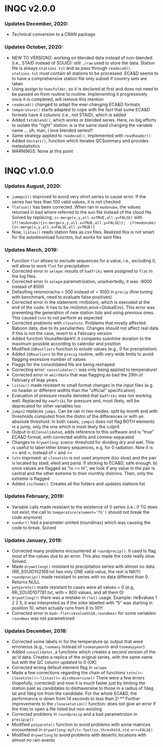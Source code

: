 # INQC v2.0.0

### Updates December, 2020:
* Technical conversion to a CRAN package

### Updates October, 2020:
* NEW TO VERSION2: working on blended data instead of non-blended (i.e., STAID instead of SOUID): still `./raw` used to store the data. Station file is always `stations.txt` and as pass through `readecad()`. `stations.txt` must contain all stations to be processed. ECA&D seems to to have a comprehensive station file only subset if country sets are taken
* Using assign to `homofolder`, so it is declared at first and does not need to be passed on from routine to routine. Implementing it progressively once it is completed, will remove this mention
* `readecad()` changed to adapt the ever changing ECA&D formats
* `temperature()` starts adapted to cope with the fact that some ECA&D formats have 4 columns (i.e., not STAID), which is added
* Added `txtnblend()`, which works or blended series. Here, no big efforts to isolate the "right" station: is is the same staid changing the variable name ... oh, man, I love blended series!!!
* Same strategy applied to `readecad()`, implemented with `readheader()` 
* Added `dostats()`, function which iterates QCSummary and provides metastatistics
* WARNINGS: None at this point

# INQC v1.0.0

### Updates August, 2020:
* `jummps2()` improved to avoid very short series to cause error. If the series has less than 100 valid values, it is not checked
* `flatsun()` has been corrected. When ran in `modonube`, the values returned in bad where referred to the sun file instead of the cloud file. Solved by replacing: 
`z<-merge(x,y,all.x=TRUE,all.y=FALSE)` with `if(!modonube){z<-merge(x,y,all.x=TRUE,all.y=FALSE)};  if(modonube){z<-merge(x,y,all.x=FALSE,all.y=TRUE)}`
* Now, `listas()` reads station files as csv files. Realized this is not smart for the autodwonload function, but works for sent files

### Updates March, 2019:
* Function `flat` allows to exclude sequences for a value, i.e., excluding 0, will allow to work `flat` for precipitation
* Corrected error in `selepe`: results of `badfriki` were assigned to `flat` in the log files. 
* Corrected error in `selepe` parametrization, unadvertedly, it was -8000 instead of 8000
* Defaulting retornoracha = 500 instead of = 1000 in `precip` (fine tuning with benchmark, need to evaluate false positives)
* Corrected error in the statement: rm(liston), which is executed at the end of the code. It has to be rm(liston,envir=GlobalEnv). This error was preventing the generation of new station lists and using previous ones. This caused `txtn` to not perform as expected  
* Corrected problems with `closetxtn`. Problems that mostly affected Baboon data, due to its peculiarities. Changes should not affect real data if this is not the case, revert to a February version
* Added function VsunafterdarkV: it compares susnhine duration to the maximum possible according to calendar and position
* Modified `IQRoutliers` function to exlude values (e.g., 0 for preciptiation)
* Added `IQRoutliers` to the `precip` routine, with very wide limits to avoid flagging excessive number of values
* Flaggs for the consolidated file are being reshaped: 
* Correcting error: `consolidator()` was only being applied to temperature!
* Corrected error in `weirddate` that was flagging as bad the 29th of February of leap years
* `listas()` made resistant to small format changes in the input files (e.g. no header or different widhts than the "official" specification)
* Evaluation of pressure results denoted that `badfriki` was not working well. Replaced by `newfriki` for pressure and, most likely, will be deprecated for other variables too
* `jumps2` replaces `jumps`. Can be ran in two modes: split by month and with thresholds computed from the distro of the differences or with an absolute threshold. In both cases, `jumps2` does not flag BOTH elements in a jump, only the one which is most likely the culprit
* Output in `QCConsolidated`, adds reference to this software and is "true" ECA&D format, with corrected widhts and comma-separated
* Changes to `drywetlong`: sueco: threshold for dividing dry and wet. This is useful to label other binary sequences, e.g. for 0 radiation. Now it is <= and >, instead of < and >=
* `txtn` improved:
  a) `closetxtn` is not used anymore (too slow) and the pair is located by staid, eleid and parid. If sticking to ECA&D, safe enough. 
  b) once values are flagged as "tx <= tn", we look if any value in the pair is central and the other extreme to their monthly distrons. Then, only the extreme is flagged
* Added `inithome()`. Creates all the folders and updates stations list

### Updates February, 2019:
* Variable calls made resistant to the existence of 0 series (i.e.: if TG does not exist, the call to `temperature(element='TG')` should not break the code anymore)
* `sundur()` had a parameter omited (roundmax) which was causing the code to break. Solved

### Updates January, 2019:
* Corrected many problems encountered at `roundprecip()`. It used to flag most of the values due to an error. This also made the code really slow. Solved. 
* Made `drywetlong()` resistant to precipitation series with almost no data (RR_SOUID102169.txt has only ONE valid value, the rest is NA!!!)
* `roundprecip()` made resistant to series with no data different than 0. Returns NULL 
* `potpareto()` made resistant to cases were all values = 0 (e.g, RR_SOUID107781.txt, with < 800 values, and all them 0)
* `drywetlong()`: there was a mistake in `rle()` usage. Example: rle$values 1 2 2 5, it was interpreted as if the srike labelled with "5" was starting in position 10, when actually runs from 6 to 10!!!
* Corrected error in `bad<-flat(x$value%%10,roundmax)` for some variables: `roundmax` was not parametrized

### Updates December, 2018:
* Corrected some labels in for the temperature qc output that were erroneous (e.g., `toomany` instead of `toomanymonth` and `toomanyyear`)
* Added `consolidator`, a functions which creates a second version of the qc'd data. Creates a replica of the original series, with the same name but with the QC column updated to 0 (OK)
* Corrected wrong default element flag in `selepe`
* Made a few corrections regarding the chain of functions `txtn()<-closetxtn()<-listas()<-distHaversine()` There were a few errors (hopefully, corrected) and now it is much faster just by limiting the station past as candidates to disthaversine to those in a radius of 1deg lat and 1deg lon from the candidate. For the whole ECA&D, the performance is down from 14 seconds to less than 2!
** Further improvements to the `closesetation()` function: does not give an error if the tries to open a file listed but non-existing
* Corrected problems in `roundprecip` and a bad parametrizion in `precipip()`
* Modified `potpareto()` function to avoid problems with some matrices encountered in `drywetlong`: `myfit<-fpot(xx,threshold,std.err=FALSE)`	
* Modified `drywetlong` to avoid problems with desertic locations with almost no rain events